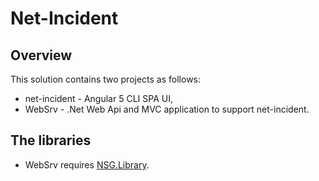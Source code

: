 # Net-Incident
## Overview
This solution contains two projects as follows:
- net-incident - Angular 5 CLI SPA UI,
- WebSrv - .Net Web Api and MVC application to support net-incident.

## The libraries
- WebSrv requires [NSG.Library](https://github.com/PHuhn/NSG.Library/wiki/NSG.Library).

